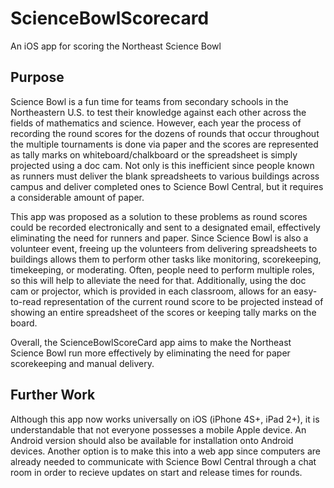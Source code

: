 # ScienceBowlScorecard
An iOS app for scoring the Northeast Science Bowl

## Purpose
Science Bowl is a fun time for teams from secondary schools in the Northeastern U.S. to test their knowledge against each other across 
the fields of mathematics and science. However, each year the process of recording the round scores for the dozens of rounds that 
occur throughout the multiple tournaments is done via paper and the scores are represented as tally marks on whiteboard/chalkboard or 
the spreadsheet is simply projected using a doc cam. Not only is this inefficient since people known as runners must deliver the blank 
spreadsheets to various buildings across campus and deliver completed ones to Science Bowl Central, but it requires a considerable 
amount of paper.

This app was proposed as a solution to these problems as round scores could be recorded electronically and sent to a designated email, 
effectively eliminating the need for runners and paper. Since Science Bowl is also a volunteer event, freeing up the volunteers from 
delivering spreadsheets to buildings allows them to perform other tasks like monitoring, scorekeeping, timekeeping, or moderating. 
Often, people need to perform multiple roles, so this will help to alleviate the need for that. Additionally, using the doc cam or 
projector, which is provided in each classroom, allows for an easy-to-read representation of the current round score to be projected 
instead of showing an entire spreadsheet of the scores or keeping tally marks on the board.

Overall, the ScienceBowlScoreCard app aims to make the Northeast Science Bowl run more effectively by eliminating the need for 
paper scorekeeping and manual delivery.

## Further Work
Although this app now works universally on iOS (iPhone 4S+, iPad 2+), it is understandable that not everyone possesses a mobile Apple 
device. An Android version should also be available for installation onto Android devices. Another option is to make this into a web 
app since computers are already needed to communicate with Science Bowl Central through a chat room in order to recieve updates on start 
and release times for rounds.
